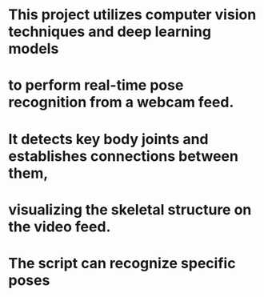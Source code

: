 
# This project utilizes computer vision techniques and deep learning models 
# to perform real-time pose recognition from a webcam feed. 
# It detects key body joints and establishes connections between them, 
# visualizing the skeletal structure on the video feed. 
# The script can recognize specific poses
